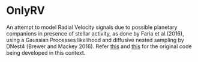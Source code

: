 # OnlyRV

An attempt to model Radial Velocity signals due to possible planetary companions in presence of stellar activity, as done by Faria et al.(2016), using a Gaussian Processes likelihood and diffusive nested sampling by DNest4 (Brewer and Mackey 2016).
Refer [this](https://github.com/eggplantbren/Exoplanet/blob/gp_quasiperiodic_noise/display.py) and [this](https://github.com/eggplantbren/DNest4) for the original code being developed in this context.
